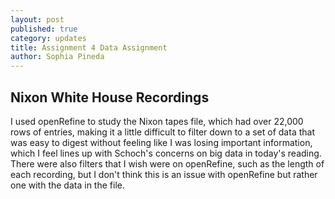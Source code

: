 ```yaml
---
layout: post
published: true
category: updates
title: Assignment 4 Data Assignment
author: Sophia Pineda
---
```

## Nixon White House Recordings 

I used openRefine to study the Nixon tapes file, which had over 22,000 rows of entries, making it a little difficult to filter down to a set of data that was easy to digest without feeling like I was losing important information, which I feel lines up with Schoch's concerns on big data in today's reading. There were also filters that I wish were on openRefine, such as the length of each recording, but I don't think this is an issue with openRefine but rather one with the data in the file.